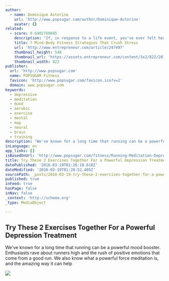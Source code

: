 ```yaml
---
author:
  - name: Dominique Astorino
    url: 'http://www.popsugar.com/author/Dominique-Astorino'
    avatar: {}
related:
  - score: 0.6402769685
    description: "If, in response to a life event, you've ever felt heat in the face, tightness in the chest, deep fatigue, an upset stomach or a craving for junk food, you know what stress feels like in your body. Chances are you're well aware that stress can lead to elevated blood pressure, stroke, heart attack and weight gain."
    title: 7 Mind-Body Fitness Strategies That Crush Stress
    url: 'http://www.entrepreneur.com/article/247497'
    thumbnail_height: 548
    thumbnail_url: 'https://assets.entrepreneur.com/content/3x2/822/20150414192438-manage-stress-overcome-anxiety-scared-eggs.jpeg'
    thumbnail_width: 822
publisher:
  url: 'http://www.popsugar.com'
  name: POPSUGAR Fitness
  favicon: 'http://www.popsugar.com/favicon.ico?v=2'
  domain: www.popsugar.com
keywords:
  - depressive
  - meditation
  - mood
  - aerobic
  - exercise
  - mental
  - map
  - neural
  - brain
  - training
description: "We've known for a long time that running can be a powerful mood booster. Enthusiasts rave about runners high and the rush of positive emotions that come from a good run. We also know what a powerful force meditation is, and the amazing way it can help"
inLanguage: en
app_links: []
isBasedOnUrl: 'http://www.popsugar.com/fitness/Running-Meditation-Depression-40606119'
title: Try These 2 Exercises Together For a Powerful Depression Treatment
datePublished: '2016-03-19T01:26:18.618Z'
dateModified: '2016-03-19T01:20:52.405Z'
sourcePath: _posts/2016-03-19-try-these-2-exercises-together-for-a-powerful-depression-tre.md
published: true
inFeed: true
hasPage: false
inNav: false
_context: 'http://schema.org'
_type: MediaObject

---
```

<article style=""><h1>Try These 2 Exercises Together For a Powerful Depression Treatment</h1><p>We've known for a long time that running can be a powerful mood booster. Enthusiasts rave about runners high and the rush of positive emotions that come from a good run. We also know what a powerful force meditation is, and the amazing way it can help</p><img src="http://media4.popsugar-assets.com/files/2016/03/17/976/n/1922398/c90ee87fa8920e6b_20141210_SHOT05_876_copy.xxxlarge_2x.jpg" /></article>